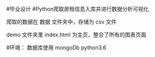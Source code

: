#毕业设计
#Python爬取房租信息入库并进行数据分析可视化

爬取的数据在 数据 文件夹中，存储为 csv 文件

demo 文件夹里 index.html 为主页，整合了所有的图表页面

#环境：
数据库使用 mongoDb
python3.6




